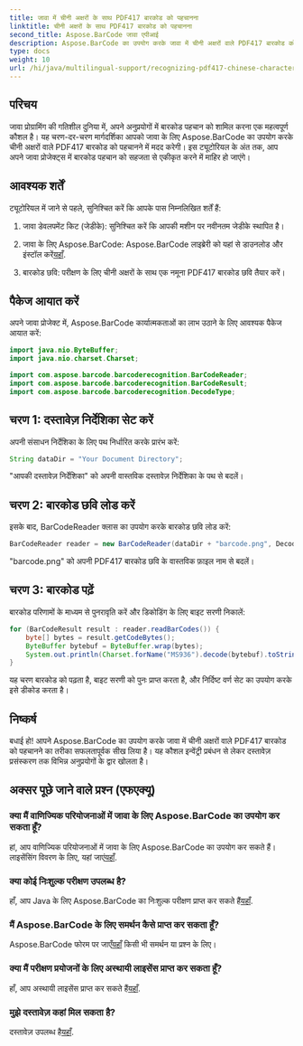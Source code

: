 ```yaml
---
title: जावा में चीनी अक्षरों के साथ PDF417 बारकोड को पहचानना
linktitle: चीनी अक्षरों के साथ PDF417 बारकोड को पहचानना
second_title: Aspose.BarCode जावा एपीआई
description: Aspose.BarCode का उपयोग करके जावा में चीनी अक्षरों वाले PDF417 बारकोड को पहचानने का तरीका जानें। निर्बाध एकीकरण के लिए हमारे व्यापक ट्यूटोरियल का अनुसरण करें।
type: docs
weight: 10
url: /hi/java/multilingual-support/recognizing-pdf417-chinese-characters/
---
```


## परिचय

जावा प्रोग्रामिंग की गतिशील दुनिया में, अपने अनुप्रयोगों में बारकोड पहचान को शामिल करना एक महत्वपूर्ण कौशल है। यह चरण-दर-चरण मार्गदर्शिका आपको जावा के लिए Aspose.BarCode का उपयोग करके चीनी अक्षरों वाले PDF417 बारकोड को पहचानने में मदद करेगी। इस ट्यूटोरियल के अंत तक, आप अपने जावा प्रोजेक्ट्स में बारकोड पहचान को सहजता से एकीकृत करने में माहिर हो जाएंगे।

## आवश्यक शर्तें

ट्यूटोरियल में जाने से पहले, सुनिश्चित करें कि आपके पास निम्नलिखित शर्तें हैं:

1. जावा डेवलपमेंट किट (जेडीके): सुनिश्चित करें कि आपकी मशीन पर नवीनतम जेडीके स्थापित है।

2.  जावा के लिए Aspose.BarCode: Aspose.BarCode लाइब्रेरी को यहां से डाउनलोड और इंस्टॉल करें[यहाँ](https://releases.aspose.com/barcode/java/).

3. बारकोड छवि: परीक्षण के लिए चीनी अक्षरों के साथ एक नमूना PDF417 बारकोड छवि तैयार करें।

## पैकेज आयात करें

अपने जावा प्रोजेक्ट में, Aspose.BarCode कार्यात्मकताओं का लाभ उठाने के लिए आवश्यक पैकेज आयात करें:

```java
import java.nio.ByteBuffer;
import java.nio.charset.Charset;

import com.aspose.barcode.barcoderecognition.BarCodeReader;
import com.aspose.barcode.barcoderecognition.BarCodeResult;
import com.aspose.barcode.barcoderecognition.DecodeType;
```

## चरण 1: दस्तावेज़ निर्देशिका सेट करें

अपनी संसाधन निर्देशिका के लिए पथ निर्धारित करके प्रारंभ करें:

```java
String dataDir = "Your Document Directory";
```

"आपकी दस्तावेज़ निर्देशिका" को अपनी वास्तविक दस्तावेज़ निर्देशिका के पथ से बदलें।

## चरण 2: बारकोड छवि लोड करें

इसके बाद, BarCodeReader क्लास का उपयोग करके बारकोड छवि लोड करें:

```java
BarCodeReader reader = new BarCodeReader(dataDir + "barcode.png", DecodeType.PDF_417);
```

"barcode.png" को अपनी PDF417 बारकोड छवि के वास्तविक फ़ाइल नाम से बदलें।

## चरण 3: बारकोड पढ़ें

बारकोड परिणामों के माध्यम से पुनरावृति करें और डिकोडिंग के लिए बाइट सरणी निकालें:

```java
for (BarCodeResult result : reader.readBarCodes()) {
    byte[] bytes = result.getCodeBytes();
    ByteBuffer bytebuf = ByteBuffer.wrap(bytes);
    System.out.println(Charset.forName("MS936").decode(bytebuf).toString());
}
```

यह चरण बारकोड को पढ़ता है, बाइट सरणी को पुनः प्राप्त करता है, और निर्दिष्ट वर्ण सेट का उपयोग करके इसे डीकोड करता है।

## निष्कर्ष

बधाई हो! आपने Aspose.BarCode का उपयोग करके जावा में चीनी अक्षरों वाले PDF417 बारकोड को पहचानने का तरीका सफलतापूर्वक सीख लिया है। यह कौशल इन्वेंट्री प्रबंधन से लेकर दस्तावेज़ प्रसंस्करण तक विभिन्न अनुप्रयोगों के द्वार खोलता है।

## अक्सर पूछे जाने वाले प्रश्न (एफएक्यू)

### क्या मैं वाणिज्यिक परियोजनाओं में जावा के लिए Aspose.BarCode का उपयोग कर सकता हूँ?
 हां, आप वाणिज्यिक परियोजनाओं में जावा के लिए Aspose.BarCode का उपयोग कर सकते हैं। लाइसेंसिंग विवरण के लिए, यहां जाएं[यहाँ](https://purchase.aspose.com/buy).

### क्या कोई निःशुल्क परीक्षण उपलब्ध है?
 हाँ, आप Java के लिए Aspose.BarCode का निःशुल्क परीक्षण प्राप्त कर सकते हैं[यहाँ](https://releases.aspose.com/).

### मैं Aspose.BarCode के लिए समर्थन कैसे प्राप्त कर सकता हूँ?
 Aspose.BarCode फोरम पर जाएँ[यहाँ](https://forum.aspose.com/c/barcode/13) किसी भी समर्थन या प्रश्न के लिए।

### क्या मैं परीक्षण प्रयोजनों के लिए अस्थायी लाइसेंस प्राप्त कर सकता हूँ?
हाँ, आप अस्थायी लाइसेंस प्राप्त कर सकते हैं[यहाँ](https://purchase.aspose.com/temporary-license/).

### मुझे दस्तावेज़ कहां मिल सकता है?
 दस्तावेज़ उपलब्ध है[यहाँ](https://reference.aspose.com/barcode/java/).
